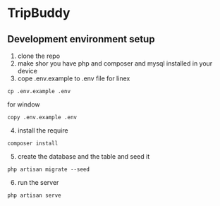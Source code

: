 # TripBuddy

## Development environment setup

1. clone the repo
2. make shor you have php and composer and mysql installed in your device
3. cope .env.example to .env file for linex
```shell
cp .env.example .env
```
for window
```shell
copy .env.example .env
```
4. install the require
```shell
composer install
```
5. create the database and the table and seed it
```shell
php artisan migrate --seed
```
6. run the server
```shell
php artisan serve
```


